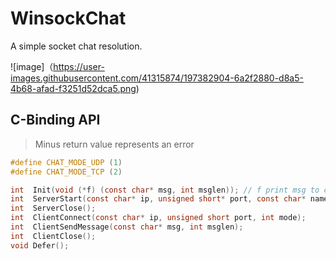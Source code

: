 # WinsockChat
A simple socket chat resolution.

![image]（https://user-images.githubusercontent.com/41315874/197382904-6a2f2880-d8a5-4b68-afad-f3251d52dca5.png)

## C-Binding API
> Minus return value represents an error
```c
#define CHAT_MODE_UDP (1)
#define CHAT_MODE_TCP (2)

int  Init(void (*f) (const char* msg, int msglen)); // f print msg to chat
int  ServerStart(const char* ip, unsigned short* port, const char* name, int mode);
int  ServerClose();
int  ClientConnect(const char* ip, unsigned short port, int mode);
int  ClientSendMessage(const char* msg, int msglen);
int  ClientClose();
void Defer();
```
